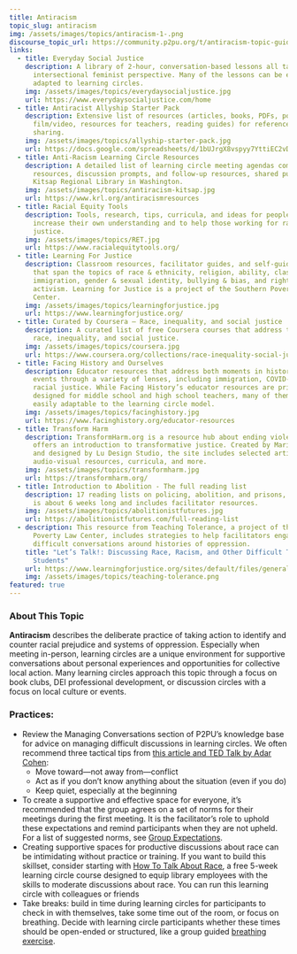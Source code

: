 ```yaml
---
title: Antiracism
topic_slug: antiracism
img: /assets/images/topics/antiracism-1-.png
discourse_topic_url: https://community.p2pu.org/t/antiracism-topic-guide/5759
links:
  - title: Everyday Social Justice
    description: A library of 2-hour, conversation-based lessons all taught from an
      intersectional feminist perspective. Many of the lessons can be easily
      adapted to learning circles.
    img: /assets/images/topics/everydaysocialjustice.jpg
    url: https://www.everydaysocialjustice.com/home
  - title: Antiracist Allyship Starter Pack
    description: Extensive list of resources (articles, books, PDFs, podcasts,
      film/video, resources for teachers, reading guides) for reference or
      sharing.
    img: /assets/images/topics/allyship-starter-pack.jpg
    url: https://docs.google.com/spreadsheets/d/1bUJrgX8vspyy7YttiEC2vD0DawrpPYiZs94V0ov7qZQ/edit#gid=0
  - title: Anti-Racism Learning Circle Resources
    description: A detailed list of learning circle meeting agendas complete with
      resources, discussion prompts, and follow-up resources, shared publicly by
      Kitsap Regional Library in Washington.
    img: /assets/images/topics/antiracism-kitsap.jpg
    url: https://www.krl.org/antiracismresources
  - title: Racial Equity Tools
    description: Tools, research, tips, curricula, and ideas for people who want to
      increase their own understanding and to help those working for racial
      justice.
    img: /assets/images/topics/RET.jpg
    url: https://www.racialequitytools.org/
  - title: Learning For Justice
    description: Classroom resources, facilitator guides, and self-guided learning
      that span the topics of race & ethnicity, religion, ability, class,
      immigration, gender & sexual identity, bullying & bias, and rights &
      activism. Learning for Justice is a project of the Southern Poverty Law
      Center.
    img: /assets/images/topics/learningforjustice.jpg
    url: https://www.learningforjustice.org/
  - title: Curated by Coursera – Race, inequality, and social justice
    description: A curated list of free Coursera courses that address topics of
      race, inequality, and social justice.
    img: /assets/images/topics/coursera.jpg
    url: https://www.coursera.org/collections/race-inequality-social-justice
  - title: Facing History and Ourselves
    description: Educator resources that address both moments in history and current
      events through a variety of lenses, including immigration, COVID-19, and
      racial justice. While Facing History’s educator resources are primarily
      designed for middle school and high school teachers, many of them are
      easily adaptable to the learning circle model.
    img: /assets/images/topics/facinghistory.jpg
    url: https://www.facinghistory.org/educator-resources
  - title: Transform Harm
    description: TransformHarm.org is a resource hub about ending violence that
      offers an introduction to transformative justice. Created by Mariame Kaba
      and designed by Lu Design Studio, the site includes selected articles,
      audio-visual resources, curricula, and more.
    img: /assets/images/topics/transformharm.jpg
    url: https://transformharm.org/
  - title: Introduction to Abolition - The full reading list
    description: 17 reading lists on policing, abolition, and prisons, each of which
      is about 6 weeks long and includes facilitator resources.
    img: /assets/images/topics/abolitionistfutures.jpg
    url: https://abolitionistfutures.com/full-reading-list
  - description: This resource from Teaching Tolerance, a project of the Southern
      Poverty Law Center, includes strategies to help facilitators engage with
      difficult conversations around histories of oppression.
    title: "Let’s Talk!: Discussing Race, Racism, and Other Difficult Topics with
      Students"
    url: https://www.learningforjustice.org/sites/default/files/general/TT%20Difficult%20Conversations%20web.pdf
    img: /assets/images/topics/teaching-tolerance.png
featured: true
---
```

### About This Topic

**Antiracism** describes the deliberate practice of taking action to identify and counter racial prejudice and systems of oppression. Especially when meeting in-person, learning circles are a unique environment for supportive conversations about personal experiences and opportunities for collective local action. Many learning circles approach this topic through a focus on book clubs, DEI professional development, or discussion circles with a focus on local culture or events.

### Practices:

* Review the Managing Conversations section of P2PU’s knowledge base for advice on managing difficult discussions in learning circles. We often recommend three tactical tips from [this article and TED Talk by Adar Cohen](https://ideas.ted.com/3-steps-to-having-difficult-but-necessary-conversations/): 
  * Move toward—not away from—conflict
  * Act as if you don’t know anything about the situation (even if you do)
  * Keep quiet, especially at the beginning
* To create a supportive and effective space for everyone, it’s recommended that the group agrees on a set of norms for their meetings during the first meeting. It is the facilitator’s role to uphold these expectations and remind participants when they are not upheld. For a list of suggested norms, see [Group Expectations](https://docs.p2pu.org/methodology/group-expectations).
* Creating supportive spaces for productive discussions about race can be intimidating without practice or training. If you want to build this skillset, consider starting with [How To Talk About Race](https://how-to-talk-about-race.p2pu.org/), a free 5-week learning circle course designed to equip library employees with the skills to moderate discussions about race. You can run this learning circle with colleagues or friends 
* Take breaks: build in time during learning circles for participants to check in with themselves, take some time out of the room, or focus on breathing. Decide with learning circle participants whether these times should be open-ended or structured, like a group guided [breathing exercise](https://www.youtube.com/watch?v=c1Ndym-IsQg).
